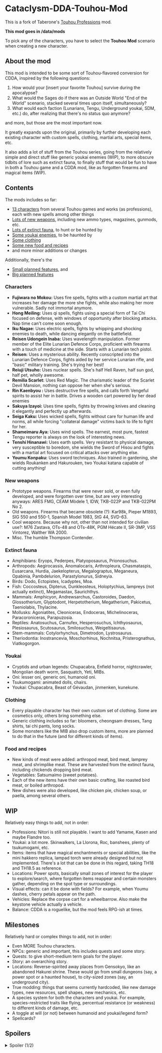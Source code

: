 # Cataclysm-DDA-Touhou-Mod
This is a fork of Taberone's [Touhou Professions](https://github.com/Taberone/Cataclysm-DDA-Touhou-Mod) mod.

**This mod goes in /data/mods**

To pick any of the characters, you have to select the **Touhou Mod** scenario when creating a new character.


## About the mod
This mod is intended to be some sort of Touhou-flavored conversion for CDDA, inspired by the following questions:
  1) How would your [insert your favorite Touhou] survive during the apocalypse?
  2) What would the Sages do if there was an Outside World "End of the World" scenario, stacked several times upon itself, simultaneously?
  3) What would each faction (Lunarians, Tengu, Underground youkai, SDM, etc.) do, after realizing that there's no status quo anymore?

and more, but those are the most important now.

It greatly expands upon the original, primarily by further developing each existing character with custom spells, clothing, martial arts, special items, etc.

It also adds a lot of stuff from the Touhou series, going from the relatively simple and direct stuff like generic youkai enemies (WIP), to more obscure tidbits of lore such as extinct fauna, to finally stuff that would be fun to have in both a Touhou game and a CDDA mod, like as forgotten firearms and magical items (WIP).


## Contents
The mods includes so far:
- [13 characters](#characters) from several Touhou games and works (as professions), each with new spells among other things
- [Lots of new weapons](#new-weapons), including new ammo types, magazines, gunmods, etc.
- [Lots of extinct fauna](#extinct-fauna), to hunt or be hunted by
- [Some youkai enemies](#youkai), to be haunted by
- [Some clothing](#clothing)
- [Some new food and recipes](#food-and-recipes)
- and more minor additions or changes

Additionally, there's the
- [Small planned features](#wip), and
- [Big planned features](#milestones)


### Characters
* **Fujiwara no Mokou:** Uses fire spells, fights with a custom martial art that increases her damage the more she fights, while also making her more vulnerable.  Sadly not immortal anymore.
* **Hong Meiling:** Uses qi spells, fights using a special form of Tai Chi focused on defense, with windows of opportunity after blocking attacks.  Nap time can't come soon enough.
* **Iku Nagae:** Uses electric spells, fights by whipping and shocking enemies to death, while dancing elegantly on the battlefield.
* **Reisen Udongein Inaba:** Uses wavelength manipulation.  Former member of the Elite Lunarian Defence Corps, proficient with firearms with a touch of medicine at the side.  Starts with a Lunarian tech pistol.
* **Reisen:** Uses a mysterious ability.  Recently conscripted into the Lunarian Defence Corps, fights aided by her service Lunarian rifle, and "basic" military training.  She's trying her best!
* **Reiuji Utsuho:** Uses nuclear spells.  She's half Hell Raven, half sun god, half pet, wholly awesome.
* **Remilia Scarlet:** Uses Red Magic.  The charismatic leader of the Scarlet Devil Mansion, nothing can oppose her when she's serious.
* **Rin Kaenbyou :** Uses destructive fire spells, and calls forth Vengeful spirits to assist her in battle.  Drives a wooden cart powered by her dead enemies
* **Sakuya Izayoi:** Uses time spells, fights by throwing knives and cleaning it elegantly and perfectly up afterwards.
* **Seiga Kaku:** Uses wicked spells, fights without care for human life and norms, all while forcing "collateral damage" victims back to life to fight for her.
* **Shameimaru Aya:** Uses wind spells.  The earnest, most pure, fastest Tengu reporter is always on the look of interesting news.
* **Tenshi Hinanawi:** Uses earth spells.  Very resistant to physical damage, very susceptible to boredom, she wields the Sword of Hisou and fights with a martial art focused on critical attacks over anything else.
* **Youmu Konpaku:** Uses sword techniques.  Also trained in gardening, she wields Roukanken and Hakurouken, two Youkai katana capable of cutting anything!


### New weapons
* Prototype weapons.  Firearms that were never sold, or even fully developed, and were forgotten over time, but are very interesting anyways: ARES FMG, CEAM Mòdele 1, IDW, TKB-022P and TKB-022PM No 2.
* Old weapons.  Firearms that became obsolete (?): Kar98k, Pieper M1893, SIG 550 and 550-1, Spanish Model 1983, StG 44, SVD-63.
* Cool weapons.  Because why not, other than not intended for civilian use?: M76 Zastava, OTs-48 and OTs-48K, PGM Hécate II, SR-3MP, VSS Vintorez, Walther WA 2000.
* Misc.  The humble Thompson Contender.


### Extinct fauna
* Amphibians: Eryops, Pederpes, Platyoposaurus, Prionosuchus.
* Arthropods: Aegirocassis, Anomalocaris, Arthropleura, Chasmataspis, Eusarcana, Hurdia, Jaekelopterus, Megalograptus, Meganeura, Opabinia, Pambdelurion, Parastylonurus, Sidneyia.
* Birds: Dodo, Ectopistes, Icadyptes, Moa.
* Fish: Coccosteus, Dipterus, Dunkleosteus, Holoptychius, lampreys (not actually extinct), Megamastax, Saurichthys.
* Mammals: Amphicyon, Andrewsarchus, Castoroides, Daedon, Glossotherium, Glyptodont, Herpetotherium, Megatherium, Pakicetus, Taeniolabis, Thylacine.
* Mollusks: Agoniatites, Cleoniceras, Endoceras, Michelinoceras, Paracoroniceras, Parapuzosia.
* Reptiles: Anatosuchus, Carnufex, Hesperosuchus, Ichthyosaurus, Plesiosaurus, Scutosaurus, Smilosuchus, Weigeltisaurus.
* Stem-mammals: Cotylorhynchus, Dimetrodon, Lystrosaurus.
* Theriodontia: Inostrancevia, Moschorhinus, Nochnitsa, Pristerognathus, Viatkogorgon.


### Youkai
* Cryptids and urban legends: Chupacabra, Enfield horror, nightcrawler, Mongolian death worm, Sasquatch, Yeti, MIBs.
* Oni: lesser oni, generic oni, humanoid oni.
* Tsukumogami: animated dolls, chairs.
* Youkai: Chupacabra, Beast of Gévaudan, jinmenken, kunekune.


### Clothing
* Every playable character has their own custom set of clothing.  Some are cosmetics only, others bring something else.
* Generic clothing includes so far: bloomers, cheongsam dresses, Tang shirts, tai chi pants, long socks.
* Some monsters like the MIB also drop custom items, more are planned to do that in the future (and for different kinds of items).


### Food and recipes
* New kinds of meat were added: arthropod meat, bird meat, lamprey meat, and shrimplike meat.  These are harvested from the extinct fauna, including chickends dropping bird meat.
* Vegetables: Satsumaimo (sweet potatoes).
* Each of the new items have their own basic crafting, like roasted bird meat, or boiled arthropod.
* New dishes were also developed, like chicken pie, chicken soup, or paella, among several others.


## WIP
Relatively easy things to add, not in order:
* Professions: Nitori is still not playable.  I want to add Yamame, Kasen and maybe Flandre too.
* Youkai: a lot more.  Skinwalkers, La Llorona, Roc, banshees, plenty of tsukumogami, etc.  
* Items: items that have magical enchantments or special abilities, like the mini hakkero replica, lampad torch were already designed but not implemented.  There's a lot that can be done in this regard, taking TH18 and TH18.5 as reference.
* Locations: Power spots, basically small zones of interest for the player to explore/search, where forgotten items reappear and certain monsters gather, depending on the spot type or surroundings.
* Visual effects: can it be done with fields? For example, when Youmu dashes, cherry petals appear on the path.
* Vehicles: Replace the corpse cart for a wheelbarrow.  Also make the keystone vehicle actually a vehicle.
* Balance: CDDA is a roguelike, but the mod feels RPG-ish at times.


## Milestones
Relatively hard or complex things to add, not in order:
* Even MORE Touhou characters.
* NPCs: generic and important, this includes quests and some story.
* Quests: to give short-medium term goals for the player.
* Story: an overarching story.
* Locations: Reverse-spirited away places from Gensokyo, like an abandoned Hakurei shrine.  These would go from small dungeons (say, a power spot or a haunted house), to city-sized zones (say, an underground city).
* True modding: things that seems currently hardcoded, like new damage types, new resources, spell shapes, new mechanics, etc.
* A species system for both the characters and youkai.  For example, species-restricted traits like flying, percentual resistance (or weakness) to different kinds of damage, etc.
* A toggle at will (or not) between humanoid and youkai/legend form? 
* Spellcards?


## Spoilers

<details>
    <summary>Spoiler (1/2)</summary>
    Current profession descriptions give a initial glimpse of an underlying story. So far, a tl;dr is that certain mastermind youkai is related in some way or another to the Cataclysm, so she played her hand accordingly.  Each character would meet Gensokyan NPCs, or find items, structures or clues in the world, and continue the story from that point.  This is a long term goal after I finish adding and fixing most of the "core" mod.
    <details>
        <summary>Spoiler (2/2)</summary>
        Certain 2hu fan work matches the first D of CDDA almost perfectly
            </details>
</details>

